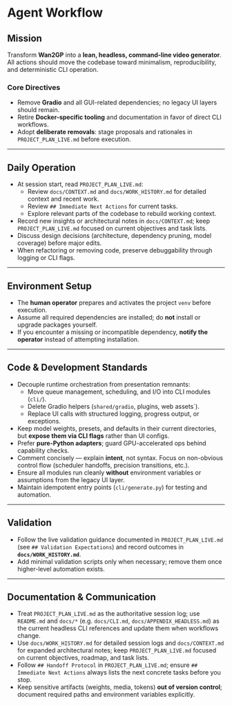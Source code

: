 # Agent Workflow

## Mission
Transform **Wan2GP** into a **lean, headless, command-line video generator**.  
All actions should move the codebase toward minimalism, reproducibility, and deterministic CLI operation.

### Core Directives
- Remove **Gradio** and all GUI-related dependencies; no legacy UI layers should remain.
- Retire **Docker-specific tooling** and documentation in favor of direct CLI workflows.
- Adopt **deliberate removals**: stage proposals and rationales in `PROJECT_PLAN_LIVE.md` before execution.

---

## Daily Operation
- At session start, read `PROJECT_PLAN_LIVE.md`:
  - Review `docs/CONTEXT.md` and `docs/WORK_HISTORY.md` for detailed context and recent work.
  - Review `## Immediate Next Actions` for current tasks.
  - Explore relevant parts of the codebase to rebuild working context.
- Record new insights or architectural notes in `docs/CONTEXT.md`; keep `PROJECT_PLAN_LIVE.md` focused on current objectives and task lists.
- Discuss design decisions (architecture, dependency pruning, model coverage) before major edits.
- When refactoring or removing code, preserve debuggability through logging or CLI flags.

---

## Environment Setup
- The **human operator** prepares and activates the project `venv` before execution.
- Assume all required dependencies are installed; do **not** install or upgrade packages yourself.
- If you encounter a missing or incompatible dependency, **notify the operator** instead of attempting installation.

---

## Code & Development Standards
- Decouple runtime orchestration from presentation remnants:
  - Move queue management, scheduling, and I/O into CLI modules (`cli/`).
  - Delete Gradio helpers (`shared/gradio`, plugins, web assets`).
  - Replace UI calls with structured logging, progress output, or exceptions.
- Keep model weights, presets, and defaults in their current directories, but **expose them via CLI flags** rather than UI configs.
- Prefer **pure-Python adapters**; guard GPU-accelerated ops behind capability checks.
- Comment concisely — explain **intent**, not syntax. Focus on non-obvious control flow (scheduler handoffs, precision transitions, etc.).
- Ensure all modules run cleanly **without** environment variables or assumptions from the legacy UI layer.
- Maintain idempotent entry points (`cli/generate.py`) for testing and automation.

---

## Validation
- Follow the live validation guidance documented in `PROJECT_PLAN_LIVE.md` (see `## Validation Expectations`) and record outcomes in **`docs/WORK_HISTORY.md`**.
- Add minimal validation scripts only when necessary; remove them once higher-level automation exists.

---

## Documentation & Communication
- Treat `PROJECT_PLAN_LIVE.md` as the authoritative session log; use `README.md` and `docs/*` (e.g. `docs/CLI.md`, `docs/APPENDIX_HEADLESS.md`) as the current headless CLI references and update them when workflows change.
- Use `docs/WORK_HISTORY.md` for detailed session logs and `docs/CONTEXT.md` for expanded architectural notes; keep `PROJECT_PLAN_LIVE.md` focused on current objectives, roadmap, and task lists.
- Follow `## Handoff Protocol` in `PROJECT_PLAN_LIVE.md`; ensure `## Immediate Next Actions` always lists the next concrete tasks before you stop.
- Keep sensitive artifacts (weights, media, tokens) **out of version control**; document required paths and environment variables explicitly.
